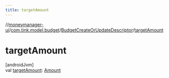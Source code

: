 ```yaml
---
title: targetAmount
---
```

//[moneymanager-ui](../../../index.html)/[com.tink.model.budget](../index.html)/[BudgetCreateOrUpdateDescriptor](index.html)/[targetAmount](target-amount.html)



# targetAmount



[androidJvm]\
val [targetAmount](target-amount.html): [Amount](../../com.tink.model.misc/-amount/index.html)




